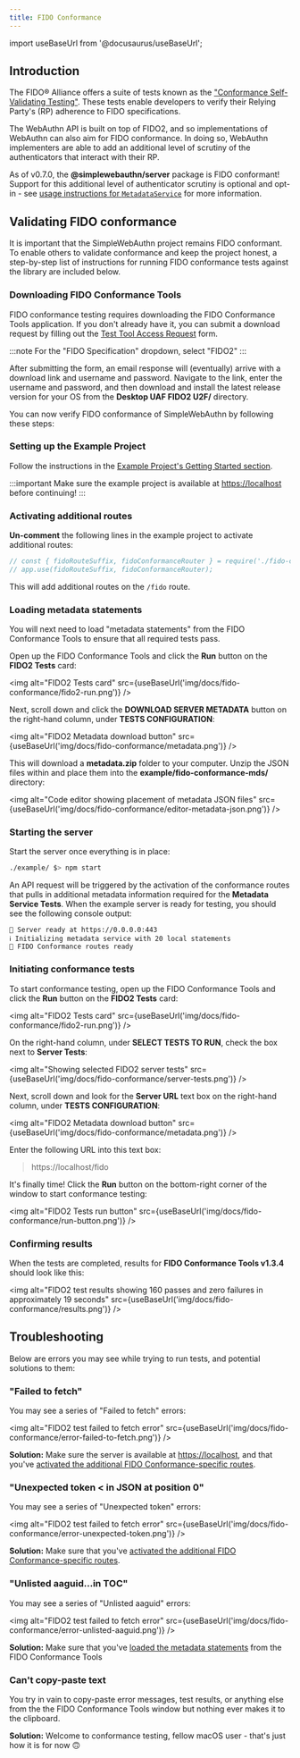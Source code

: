 ```yaml
---
title: FIDO Conformance
---
```


import useBaseUrl from '@docusaurus/useBaseUrl';

## Introduction

The FIDO® Alliance offers a suite of tests known as the ["Conformance Self-Validating Testing"](https://fidoalliance.org/certification/functional-certification/conformance/). These tests enable developers to verify their Relying Party's (RP) adherence to FIDO specifications.

The WebAuthn API is built on top of FIDO2, and so implementations of WebAuthn can also aim for FIDO conformance. In doing so, WebAuthn implementers are able to add an additional level of scrutiny of the authenticators that interact with their RP.

As of v0.7.0, the **@simplewebauthn/server** package is FIDO conformant! Support for this additional level of authenticator scrutiny is optional and opt-in - see [usage instructions for `MetadataService`](#) for more information.

## Validating FIDO conformance

It is important that the SimpleWebAuthn project remains FIDO conformant. To enable others to validate conformance and keep the project honest, a step-by-step list of instructions for running FIDO conformance tests against the library are included below.

### Downloading FIDO Conformance Tools

FIDO conformance testing requires downloading the FIDO Conformance Tools application. If you don't already have it, you can submit a download request by filling out the [Test Tool Access Request](https://fidoalliance.org/test-tool-access-request/) form.

:::note
For the "FIDO Specification" dropdown, select "FIDO2"
:::

After submitting the form, an email response will (eventually) arrive with a download link and username and password. Navigate to the link, enter the username and password, and then download and install the latest release version for your OS from the **Desktop UAF FIDO2 U2F/** directory.

You can now verify FIDO conformance of SimpleWebAuthn by following these steps:

### Setting up the Example Project

Follow the instructions in the [Example Project's Getting Started section](docs/advnaced/../../example-project.md#getting-started).

:::important
Make sure the example project is available at [https://localhost](https://localhost) before continuing!
:::

### Activating additional routes

**Un-comment** the following lines in the example project to activate additional routes:

```javascript title="example/index.js"
// const { fidoRouteSuffix, fidoConformanceRouter } = require('./fido-conformance');
// app.use(fidoRouteSuffix, fidoConformanceRouter);
```

This will add additional routes on the `/fido` route.

### Loading metadata statements

You will next need to load "metadata statements" from the FIDO Conformance Tools to ensure that all required tests pass.

Open up the FIDO Conformance Tools and click the **Run** button on the **FIDO2 Tests** card:

<img alt="FIDO2 Tests card" src={useBaseUrl('img/docs/fido-conformance/fido2-run.png')} />

Next, scroll down and click the **DOWNLOAD SERVER METADATA** button on the right-hand column, under **TESTS CONFIGURATION**:

<img alt="FIDO2 Metadata download button" src={useBaseUrl('img/docs/fido-conformance/metadata.png')} />

This will download a **metadata.zip** folder to your computer. Unzip the JSON files within and place them into the **example/fido-conformance-mds/** directory:

<img alt="Code editor showing placement of metadata JSON files" src={useBaseUrl('img/docs/fido-conformance/editor-metadata-json.png')} />

### Starting the server

Start the server once everything is in place:

```bash
./example/ $> npm start
```

An API request will be triggered by the activation of the conformance routes that pulls in additional metadata information required for the **Metadata Service Tests**. When the example server is ready for testing, you should see the following console output:

```
🚀 Server ready at https://0.0.0.0:443
ℹ️ Initializing metadata service with 20 local statements
🔐 FIDO Conformance routes ready
```

### Initiating conformance tests

To start conformance testing, open up the FIDO Conformance Tools and click the **Run** button on the **FIDO2 Tests** card:

<img alt="FIDO2 Tests card" src={useBaseUrl('img/docs/fido-conformance/fido2-run.png')} />

On the right-hand column, under **SELECT TESTS TO RUN**, check the box next to **Server Tests**:

<img alt="Showing selected FIDO2 server tests" src={useBaseUrl('img/docs/fido-conformance/server-tests.png')} />

Next, scroll down and look for the **Server URL** text box on the right-hand column, under **TESTS CONFIGURATION**:

<img alt="FIDO2 Metadata download button" src={useBaseUrl('img/docs/fido-conformance/metadata.png')} />

Enter the following URL into this text box:

> https://localhost/fido

It's finally time! Click the **Run** button on the bottom-right corner of the window to start conformance testing:

<img alt="FIDO2 Tests run button" src={useBaseUrl('img/docs/fido-conformance/run-button.png')} />

### Confirming results

When the tests are completed, results for **FIDO Conformance Tools v1.3.4** should look like this:

<img alt="FIDO2 test results showing 160 passes and zero failures in approximately 19 seconds" src={useBaseUrl('img/docs/fido-conformance/results.png')} />


## Troubleshooting

Below are errors you may see while trying to run tests, and potential solutions to them:

### "Failed to fetch"

You may see a series of "Failed to fetch" errors:

<img alt="FIDO2 test failed to fetch error" src={useBaseUrl('img/docs/fido-conformance/error-failed-to-fetch.png')} />

**Solution:** Make sure the server is available at [https://localhost](https://localhost), and that you've [activated the additional FIDO Conformance-specific routes](#activating-additional-routes).

### "Unexpected token &lt; in JSON at position 0"

You may see a series of "Unexpected token" errors:

<img alt="FIDO2 test failed to fetch error" src={useBaseUrl('img/docs/fido-conformance/error-unexpected-token.png')} />

**Solution:** Make sure that you've [activated the additional FIDO Conformance-specific routes](#activating-additional-routes).

### "Unlisted aaguid...in TOC"

You may see a series of "Unlisted aaguid" errors:

<img alt="FIDO2 test failed to fetch error" src={useBaseUrl('img/docs/fido-conformance/error-unlisted-aaguid.png')} />

**Solution:** Make sure that you've [loaded the metadata statements](#loading-metadata-statements) from the FIDO Conformance Tools

### Can't copy-paste text

You try in vain to copy-paste error messages, test results, or anything else from the the FIDO Conformance Tools window but nothing ever makes it to the clipboard.

**Solution:** Welcome to conformance testing, fellow macOS user - that's just how it is for now 🙃

